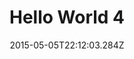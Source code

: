 ---
title: Hello World 4
date: "2015-05-05T22:12:03.284Z"
description: "Lorem ipsum dolor sit amet, consectetur adipiscing elit ut aliquam, purus sit amet luctus venenatis, lectus magna fringilla urna, porttitor rhoncus dolor purus non enim praesent elementum facilisis leo, vel fringilla est ullamcorper eget nulla facilisi etiam dignissim diam quis"
type: "development"
featuredImage: ../../../../src/images/snaptalk.png
buttons: [
    {"value": "See More", "isInternal": true, "icon": "FaCaretRight", "type": "filled"},
    {"value": "Live", "isInternal": false, "icon": "FaLink", "type": "outline", "link": "https://github.com/Strivemspr/Natours"},
    {"value": "Source", "isInternal": false, "icon": "FaGithub", "type": "outline", "link": "https://github.com/Strivemspr/Natours"},
]
tools: [
    "../../../../src/images/tools/html.png", 
    "../../../../src/images/tools/css.png",
    "../../../../src/images/tools/sass.png",
    "../../../../src/images/tools/node/js.png",
    "../../../../src/images/tools/react/js.png",
]
---
